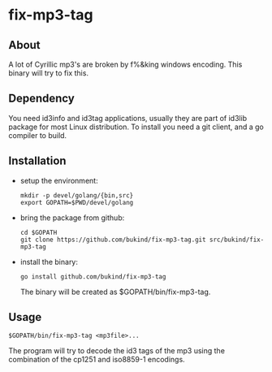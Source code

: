 # fix-mp3-tag

## About

A lot of Cyrillic mp3's are broken by f%&amp;king windows encoding.
This binary will try to fix this.


## Dependency

You need id3info and id3tag applications, usually they are part of id3lib package for most Linux distribution.
To install you need a git client, and a go compiler to build.

## Installation

* setup the environment:

  ```
  mkdir -p devel/golang/{bin,src}
  export GOPATH=$PWD/devel/golang
  ```

* bring the package from github:

  ```
  cd $GOPATH
  git clone https://github.com/bukind/fix-mp3-tag.git src/bukind/fix-mp3-tag
  ```

* install the binary:

  ```
  go install github.com/bukind/fix-mp3-tag
  ```

  The binary will be created as $GOPATH/bin/fix-mp3-tag.

## Usage

```
$GOPATH/bin/fix-mp3-tag <mp3file>...
```

The program will try to decode the id3 tags of the mp3 using the
combination of the cp1251 and iso8859-1 encodings.
